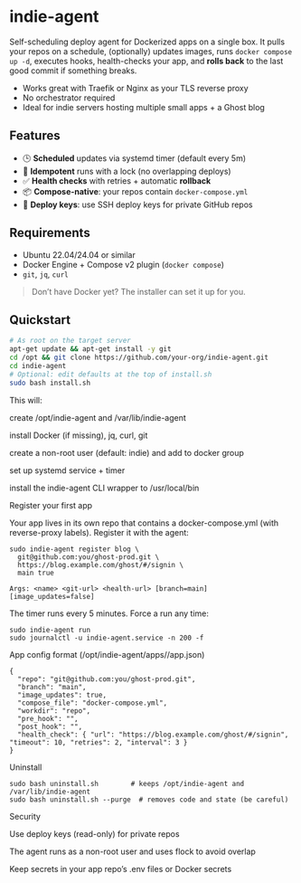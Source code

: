 # indie-agent


Self-scheduling deploy agent for Dockerized apps on a single box. It pulls your repos on a schedule, (optionally) updates images, runs `docker compose up -d`, executes hooks, health-checks your app, and **rolls back** to the last good commit if something breaks.


- Works great with Traefik or Nginx as your TLS reverse proxy
- No orchestrator required
- Ideal for indie servers hosting multiple small apps + a Ghost blog


## Features
- 🕒 **Scheduled** updates via systemd timer (default every 5m)
- 🔁 **Idempotent** runs with a lock (no overlapping deploys)
- ✅ **Health checks** with retries + automatic **rollback**
- 📦 **Compose-native**: your repos contain `docker-compose.yml`
- 🔐 **Deploy keys**: use SSH deploy keys for private GitHub repos


## Requirements
- Ubuntu 22.04/24.04 or similar
- Docker Engine + Compose v2 plugin (`docker compose`)
- `git`, `jq`, `curl`


> Don’t have Docker yet? The installer can set it up for you.


## Quickstart


```bash
# As root on the target server
apt-get update && apt-get install -y git
cd /opt && git clone https://github.com/your-org/indie-agent.git
cd indie-agent
# Optional: edit defaults at the top of install.sh
sudo bash install.sh
```
This will:

create /opt/indie-agent and /var/lib/indie-agent

install Docker (if missing), jq, curl, git

create a non-root user (default: indie) and add to docker group

set up systemd service + timer

install the indie-agent CLI wrapper to /usr/local/bin

Register your first app

Your app lives in its own repo that contains a docker-compose.yml (with reverse-proxy labels). Register it with the agent:
```
sudo indie-agent register blog \
  git@github.com:you/ghost-prod.git \
  https://blog.example.com/ghost/#/signin \
  main true

Args: <name> <git-url> <health-url> [branch=main] [image_updates=false]
```
The timer runs every 5 minutes. Force a run any time:
```
sudo indie-agent run
sudo journalctl -u indie-agent.service -n 200 -f
```


App config format (/opt/indie-agent/apps/<name>/app.json)
```
{
  "repo": "git@github.com:you/ghost-prod.git",
  "branch": "main",
  "image_updates": true,
  "compose_file": "docker-compose.yml",
  "workdir": "repo",
  "pre_hook": "",
  "post_hook": "",
  "health_check": { "url": "https://blog.example.com/ghost/#/signin", "timeout": 10, "retries": 2, "interval": 3 }
}
```

Uninstall
```
sudo bash uninstall.sh        # keeps /opt/indie-agent and /var/lib/indie-agent
sudo bash uninstall.sh --purge  # removes code and state (be careful)
```
Security

Use deploy keys (read-only) for private repos

The agent runs as a non-root user and uses flock to avoid overlap

Keep secrets in your app repo’s .env files or Docker secrets
